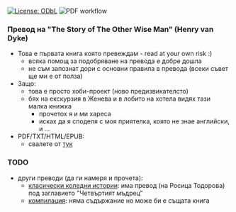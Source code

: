 [![License: ODbL](https://img.shields.io/badge/License-PDDL-brightgreen.svg)](https://opendatacommons.org/licenses/pddl/)
![PDF workflow](https://github.com/drdv/the-other-wise-man/actions/workflows/main.yml/badge.svg)

### Превод на "The Story of The Other Wise Man" (Henry van Dyke)
  + Това е първата книга която превеждам - read at your own risk :)
    + всяка помощ за подобряване на превода е добре дошла
    + не съм запознат дори с основни правила в превода (всеки съвет ще ми е от полза)
  + Защо:
    + това е просто хоби-проект (ново предизвикателсто)
    + бях на екскурзия в Женева и в лобито на хотела видях тази малка книжка
      + прочетох я и ми хареса
      + исках да я споделя с моя приятелка, която не знае английски, и ...
  + PDF/TXT/HTML/EPUB:
    + свалете от [тук](https://drdv.github.io/the-other-wise-man)

### TODO
  + други преводи (да ги намеря и прочета):
    + [класически коледни истории](https://www.book.store.bg/p239818): има
      превод (на Росица Тодорова) под заглавието "Четвъртият мъдрец"
    + [компилация](https://www.book.store.bg/p191358): няма съдържание но може
      би е същата книга
